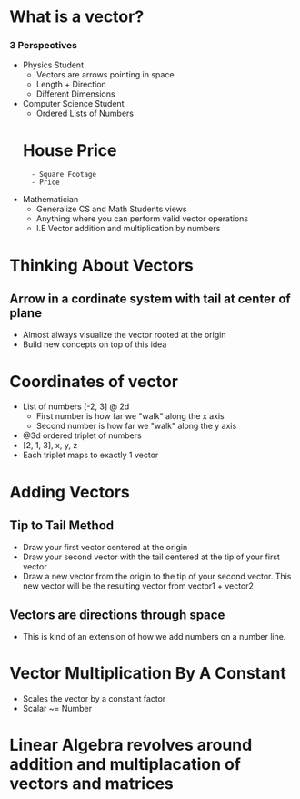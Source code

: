 # What is a vector?
### 3 Perspectives
- Physics Student
    - Vectors are arrows pointing in space
    - Length + Direction
    - Different Dimensions
- Computer Science Student
    - Ordered Lists of Numbers
    # House Price
        - Square Footage
        - Price
- Mathematician
    - Generalize CS and Math Students views
    - Anything where you can perform valid vector operations
    - I.E Vector addition and multiplication by numbers

# Thinking About Vectors
## Arrow in a cordinate system with tail at center of plane
- Almost always visualize the vector rooted at the origin
- Build new concepts on top of this idea

# Coordinates of vector
- List of numbers [-2, 3] @ 2d
    - First number is how far we "walk" along the x axis
    - Second number is how far we "walk" along the y axis
- @3d ordered triplet of numbers
- [2, 1, 3], x, y, z
- Each triplet maps to exactly 1 vector

# Adding Vectors
## Tip to Tail Method
- Draw your first vector centered at the origin
- Draw your second vector with the tail centered at the tip of your first vector
- Draw a new vector from the origin to the tip of your second vector. This new vector 
will be the resulting vector from vector1 + vector2
## Vectors are directions through space
- This is kind of an extension of how we add numbers on a number line. 

# Vector Multiplication By A Constant
- Scales the vector by a constant factor
- Scalar ~= Number

# Linear Algebra revolves around addition and multiplacation of vectors and matrices

